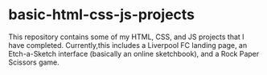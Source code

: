 # basic-html-css-js-projects
This repository contains some of my HTML, CSS, and JS projects that I have completed. Currently,this includes a Liverpool FC landing page, an Etch-a-Sketch interface (basically an online sketchbook), and a Rock Paper Scissors game.
